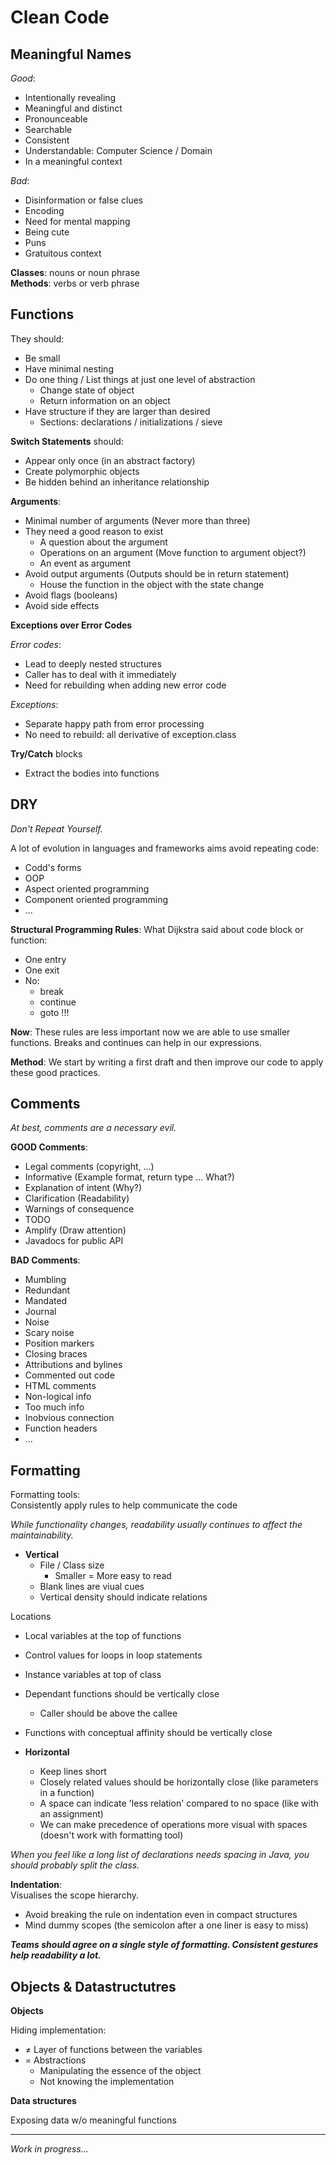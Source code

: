 # Clean Code

## Meaningful Names

*Good*:
- Intentionally revealing
- Meaningful and distinct
- Pronounceable
- Searchable
- Consistent
- Understandable: Computer Science / Domain
- In a meaningful context

*Bad*:
- Disinformation or false clues
- Encoding
- Need for mental mapping
- Being cute
- Puns
- Gratuitous context

**Classes**: nouns or noun phrase  
**Methods**: verbs or verb phrase

## Functions

They should:
- Be small
- Have minimal nesting
- Do one thing / List things at just one level of abstraction
    - Change state of object
    - Return information on an object
- Have structure if they are larger than desired
	- Sections: declarations / initializations / sieve

**Switch Statements** should:
- Appear only once (in an abstract factory)
- Create polymorphic objects
- Be hidden behind an inheritance relationship

**Arguments**:
- Minimal number of arguments (Never more than three)
- They need a good reason to exist
	- A question about the argument
	- Operations on an argument (Move function to argument object?)
	- An event as argument
- Avoid output arguments (Outputs should be in return statement)
    - House the function in the object with the state change
- Avoid flags (booleans)
- Avoid side effects

**Exceptions over Error Codes**

*Error codes*:
- Lead to deeply nested structures
- Caller has to deal with it immediately
- Need for rebuilding when adding new error code

*Exceptions*:
- Separate happy path from error processing
- No need to rebuild: all derivative of exception.class

**Try/Catch** blocks
- Extract the bodies into functions

## DRY

*Don't Repeat Yourself.*

A lot of evolution in languages and frameworks aims avoid repeating code:
- Codd's forms
- OOP
- Aspect oriented programming
- Component oriented programming
- ...

**Structural Programming Rules**:
What Dijkstra said about code block or function:
- One entry
- One exit
- No:
    - break
    - continue
    - goto !!!

**Now**:
These rules are less important now we are able to use smaller functions.
Breaks and continues can help in our expressions.

**Method**:
We start by writing a first draft and then improve our code to apply these good practices.

## Comments

*At best, comments are a necessary evil.*

**GOOD Comments**:
- Legal comments (copyright, ...)
- Informative (Example format, return type ... What?)
- Explanation of intent (Why?)
- Clarification (Readability)
- Warnings of consequence
- TODO
- Amplify (Draw attention)
- Javadocs for public API

**BAD Comments**:
- Mumbling
- Redundant
- Mandated
- Journal
- Noise
- Scary noise
- Position markers
- Closing braces
- Attributions and bylines
- Commented out code
- HTML comments
- Non-logical info
- Too much info
- Inobvious connection
- Function headers
- ...

## Formatting

Formatting tools:  
Consistently apply rules to help communicate the code

*While functionality changes, readability usually continues to affect the maintainability.*

- **Vertical**
    - File / Class size
        - Smaller = More easy to read
    - Blank lines are viual cues
    - Vertical density should indicate relations
    
Locations
- Local variables at the top of functions
- Control values for loops in loop statements
- Instance variables at top of class
- Dependant functions should be vertically close
    - Caller should be above the callee
- Functions with conceptual affinity should be vertically close

- **Horizontal**
    - Keep lines short
    - Closely related values should be horizontally close (like parameters in a function)
    - A space can indicate 'less relation' compared to no space (like with an assignment)
    - We can make precedence of operations more visual with spaces (doesn't work with formatting tool)

*When you feel like a long list of declarations needs spacing in Java, you should probably split the class.*

**Indentation**:  
Visualises the scope hierarchy.
- Avoid breaking the rule on indentation even in compact structures
- Mind dummy scopes (the semicolon after a one liner is easy to miss)

***Teams should agree on a single style of formatting. Consistent gestures help readability a lot.***

## Objects & Datastructutres

**Objects**

Hiding implementation:
- ≠ Layer of functions between the variables
- = Abstractions
    - Manipulating the essence of the object
    - Not knowing the implementation

**Data structures**

Exposing data w/o meaningful functions


---
*Work in progress...*
